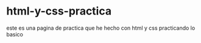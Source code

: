 # html-y-css-practica
este es una pagina de practica que he hecho con html y css practicando lo basico
